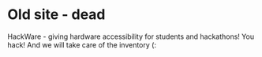 # Old site - dead
HackWare - giving hardware accessibility for students and hackathons!
You hack! And we will take care of the inventory (:
